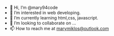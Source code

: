 - 👋 Hi, I’m @mary94code
- 👀 I’m interested in web developing.
- 🌱 I’m currently learning html,css, javascript.
- 💞️ I’m looking to collaborate on ...
- 📫 How to reach me at marymiklos@outlook.com

<!---
mary94code/mary94code is a ✨ special ✨ repository because its `README.md` (this file) appears on your GitHub profile.
You can click the Preview link to take a look at your changes.
--->
